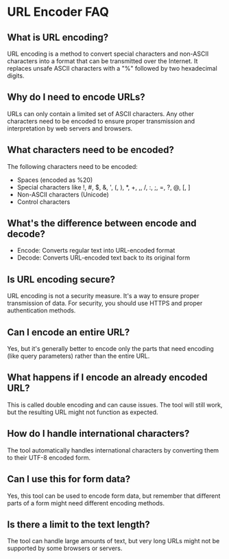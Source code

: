 # URL Encoder FAQ

## What is URL encoding?

URL encoding is a method to convert special characters and non-ASCII characters into a format that can be transmitted over the Internet. It replaces unsafe ASCII characters with a "%" followed by two hexadecimal digits.

## Why do I need to encode URLs?

URLs can only contain a limited set of ASCII characters. Any other characters need to be encoded to ensure proper transmission and interpretation by web servers and browsers.

## What characters need to be encoded?

The following characters need to be encoded:
- Spaces (encoded as %20)
- Special characters like !, #, $, &, ', (, ), *, +, ,, /, :, ;, =, ?, @, [, ]
- Non-ASCII characters (Unicode)
- Control characters

## What's the difference between encode and decode?

- Encode: Converts regular text into URL-encoded format
- Decode: Converts URL-encoded text back to its original form

## Is URL encoding secure?

URL encoding is not a security measure. It's a way to ensure proper transmission of data. For security, you should use HTTPS and proper authentication methods.

## Can I encode an entire URL?

Yes, but it's generally better to encode only the parts that need encoding (like query parameters) rather than the entire URL.

## What happens if I encode an already encoded URL?

This is called double encoding and can cause issues. The tool will still work, but the resulting URL might not function as expected.

## How do I handle international characters?

The tool automatically handles international characters by converting them to their UTF-8 encoded form.

## Can I use this for form data?

Yes, this tool can be used to encode form data, but remember that different parts of a form might need different encoding methods.

## Is there a limit to the text length?

The tool can handle large amounts of text, but very long URLs might not be supported by some browsers or servers. 